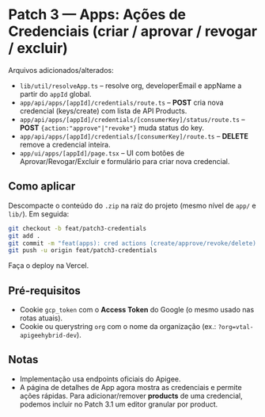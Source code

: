 # Patch 3 — Apps: Ações de Credenciais (criar / aprovar / revogar / excluir)

Arquivos adicionados/alterados:

- `lib/util/resolveApp.ts` – resolve org, developerEmail e appName a partir do `appId` global.
- `app/api/apps/[appId]/credentials/route.ts` – **POST** cria nova credencial (keys/create) com lista de API Products.
- `app/api/apps/[appId]/credentials/[consumerKey]/status/route.ts` – **POST** `{action:"approve"|"revoke"}` muda status do key.
- `app/api/apps/[appId]/credentials/[consumerKey]/route.ts` – **DELETE** remove a credencial inteira.
- `app/ui/apps/[appId]/page.tsx` – UI com botões de Aprovar/Revogar/Excluir e formulário para criar nova credencial.

## Como aplicar

Descompacte o conteúdo do `.zip` na raiz do projeto (mesmo nível de `app/` e `lib/`). Em seguida:

```bash
git checkout -b feat/patch3-credentials
git add .
git commit -m "feat(apps): cred actions (create/approve/revoke/delete) + UI"
git push -u origin feat/patch3-credentials
```

Faça o deploy na Vercel.

## Pré-requisitos

- Cookie `gcp_token` com o **Access Token** do Google (o mesmo usado nas rotas atuais).
- Cookie ou querystring `org` com o nome da organização (ex.: `?org=vtal-apigeehybrid-dev`).

## Notas

- Implementação usa endpoints oficiais do Apigee.
- A página de detalhes de App agora mostra as credenciais e permite ações rápidas. Para adicionar/remover **products** de uma credencial, podemos incluir no Patch 3.1 um editor granular por product.
